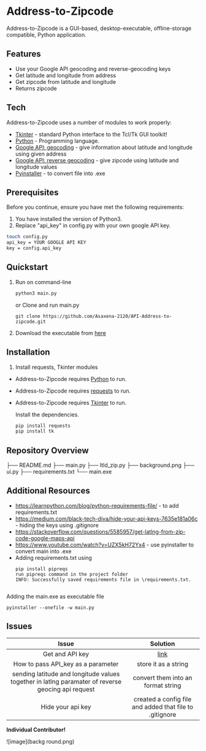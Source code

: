 # Address-to-Zipcode

Address-to-Zipcode is a GUI-based, desktop-executable, offline-storage compatible,
Python application.

## Features

- Use your Google API geocoding and reverse-geocoding keys
- Get latitude and longitude from address
- Get zipcode from latitude and longitude
- Returns zipcode

## Tech

Address-to-Zipcode uses a number of modules to work properly:

- [Tkinter] -  standard Python interface to the Tcl/Tk GUI toolkit!
- [Python] - Programming language.
- [Google API: geocoding] - give information about latitude and longitude using given address
- [Google API: reverse geocoding] - give zipcode using latitude and longitude values
- [Pyinstaller] - to convert file into .exe

## Prerequisites

Before you continue, ensure you have met the following requirements:
1. You have installed the version of Python3.
2. Replace "api_key" in config.py with your own google API key.
```bash
touch config.py
api_key = YOUR GOOGLE API KEY
key = config.api_key 
```
## Quickstart
1. Run on command-line
    ```bash
    python3 main.py
    ```
    or 
Clone and run main.py
    ```
    git clone https://github.com/Asaxena-2120/API-Address-to-zipcode.git
    ```
2. Download the executable from [here](https://github.com/Asaxena-2120/API-Address-to-zipcode/releases)

## Installation
1. Install requests, Tkinter modules
 - Address-to-Zipcode requires [Python](https://www.python.org/downloads/) to run.
 - Address-to-Zipcode requires [requests](https://pypi.org/project/requests/) to run.
 - Address-to-Zipcode requires [Tkinter](https://docs.python.org/3/library/tkinter.html) to run.

    Install the dependencies.

    ```sh
    pip install requests
    pip install tk
    ```
## Repository Overview

├── README.md
├── main.py
├── ltld_zip.py
├── background.png
├── ui.py
├── requirements.txt
└── main.exe

## Additional Resources
 - https://learnpython.com/blog/python-requirements-file/ - to add requirements.txt
  - https://medium.com/black-tech-diva/hide-your-api-keys-7635e181a06c - hiding the keys using .gitignore
  - https://stackoverflow.com/questions/5585957/get-latlng-from-zip-code-google-maps-api
  - https://www.youtube.com/watch?v=UZX5kH72Yx4 - use pyinstaller to convert main into .exe
  - Adding requirements.txt using 
    ```
    pip install pipreqs
    run pipreqs command in the project folder
    INFO: Successfully saved requirements file in \requirements.txt.
   ```
   ```
Adding the main.exe as executable file
   ```
   pyinstaller --onefile -w main.py
   ```
   
## Issues

| Issue| Solution  | 
| :---:   | :-: | 
| Get and API key | [link](https://support.google.com/googleapi/answer/6158862?hl=en)| 
| How to pass API_key as a parameter | store it as a string| 
| sending latitude and longitude values together in latlng paramater of reverse geocing api request | convert them into an format string|
| Hide your api key | created a config file and added that file to .gitignore|


**Individual Contributor!**

[//]: # (These are reference links used in the body of this note and get stripped out when the markdown processor does its job. There is no need to format nicely because it shouldn't be seen. Thanks SO - http://stackoverflow.com/questions/4823468/store-comments-in-markdown-syntax)

   [Python]: <https://www.python.org/downloads/>
   [Tkinter]: <https://docs.python.org/3/library/tkinter.html>
   [Google API: geocoding]: <https://developers.google.com/maps/documentation/geocoding/requests-geocoding>
   [df1]: <http://daringfireball.net/projects/markdown/>
   [Google API: reverse geocoding]: <https://developers.google.com/maps/documentation/geocoding/requests-reverse-geocoding#required_parameters>
   [Pyinstaller]: <https://www.youtube.com/watch?v=UZX5kH72Yx4>
  
 
![image](backg round.png)